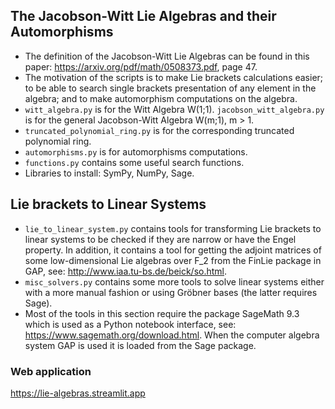 ## The Jacobson-Witt Lie Algebras and their Automorphisms
- The definition of the Jacobson-Witt Lie Algebras can be found in this paper: https://arxiv.org/pdf/math/0508373.pdf, page 47.
- The motivation of the scripts is to make Lie brackets calculations easier; to be able to search single brackets presentation of any element in the algebra; and to make automorphism computations on the algebra.
- `witt_algebra.py` is for the Witt Algebra W(1;1). `jacobson_witt_algebra.py` is for the general Jacobson-Witt Algebra W(m;1), m > 1.
- `truncated_polynomial_ring.py` is for the corresponding truncated polynomial ring.
- `automorphisms.py` is for automorphisms computations.
- `functions.py` contains some useful search functions.
- Libraries to install: SymPy, NumPy, Sage.
## Lie brackets to Linear Systems
- `lie_to_linear_system.py` contains tools for transforming Lie brackets to linear systems to be checked if they are narrow or have the Engel property. In addition, it contains a tool for getting the adjoint matrices of some low-dimensional Lie algebras over F_2 from the FinLie package in GAP, see: http://www.iaa.tu-bs.de/beick/so.html.
- `misc_solvers.py` contains some more tools to solve linear systems either with a more manual fashion or using Gröbner bases (the latter requires Sage).
- Most of the tools in this section require the package SageMath 9.3 which is used as a Python notebook interface, see: https://www.sagemath.org/download.html. When the computer algebra system GAP is used it is loaded from the Sage package.
### Web application
https://lie-algebras.streamlit.app
